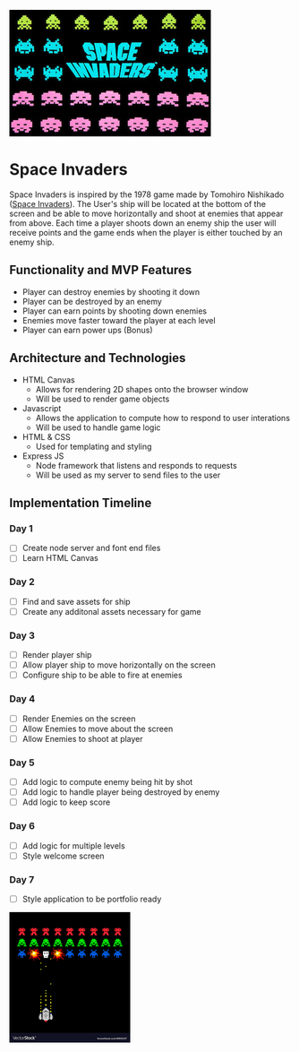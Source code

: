 ![Space Invaders Logo](public/img/space_invaders_logo.jpg)

# Space Invaders

Space Invaders is inspired by the 1978 game made by Tomohiro Nishikado ([Space Invaders](https://en.wikipedia.org/wiki/Space_Invaders)). The User's ship will be located at the bottom of the screen and be able to move horizontally and shoot at enemies that appear from above. Each time a player shoots down an enemy ship the user will receive points and the game ends when the player is either touched by an enemy ship.

## Functionality and MVP Features

- Player can destroy enemies by shooting it down
- Player can be destroyed by an enemy
- Player can earn points by shooting down enemies
- Enemies move faster toward the player at each level
- Player can earn power ups (Bonus)

## Architecture and Technologies

- HTML Canvas
  - Allows for rendering 2D shapes onto the browser window
  - Will be used to render game objects
- Javascript
  - Allows the application to compute how to respond to user interations
  - Will be used to handle game logic
- HTML & CSS
  - Used for templating and styling
- Express JS
  - Node framework that listens and responds to requests
  - Will be used as my server to send files to the user

## Implementation Timeline

### Day 1

- [ ] Create node server and font end files
- [ ] Learn HTML Canvas

### Day 2

- [ ] Find and save assets for ship
- [ ] Create any additonal assets necessary for game

### Day 3

- [ ] Render player ship
- [ ] Allow player ship to move horizontally on the screen
- [ ] Configure ship to be able to fire at enemies

### Day 4

- [ ] Render Enemies on the screen
- [ ] Allow Enemies to move about the screen
- [ ] Allow Enemies to shoot at player

### Day 5

- [ ] Add logic to compute enemy being hit by shot
- [ ] Add logic to handle player being destroyed by enemy
- [ ] Add logic to keep score

### Day 6

- [ ] Add logic for multiple levels
- [ ] Style welcome screen

### Day 7

- [ ] Style application to be portfolio ready

![Game Play](public/img/game_play.png)
